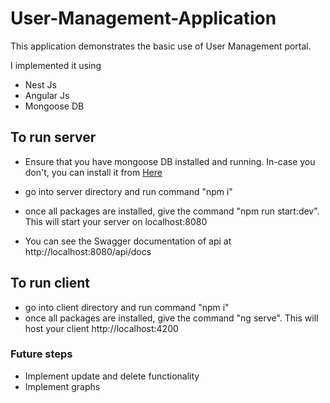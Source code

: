 # User-Management-Application

This application demonstrates the basic use of User Management portal. 

I implemented it using 

* Nest Js
* Angular Js
* Mongoose DB


## To run server

* Ensure that you have mongoose DB installed and running. In-case you don't, you can install it from [Here ](https://docs.mongodb.com/manual/tutorial/install-mongodb-on-windows/)

* go into server directory and run command "npm i"
* once all packages are installed, give the command "npm run start:dev". This will start your server on localhost:8080
* You can see the Swagger documentation of api at http://localhost:8080/api/docs 

## To run client

* go into client directory and run command "npm i"
* once all packages are installed, give the command "ng serve". This will host your client http://localhost:4200



### Future steps
* Implement update and delete functionality
* Implement graphs 

